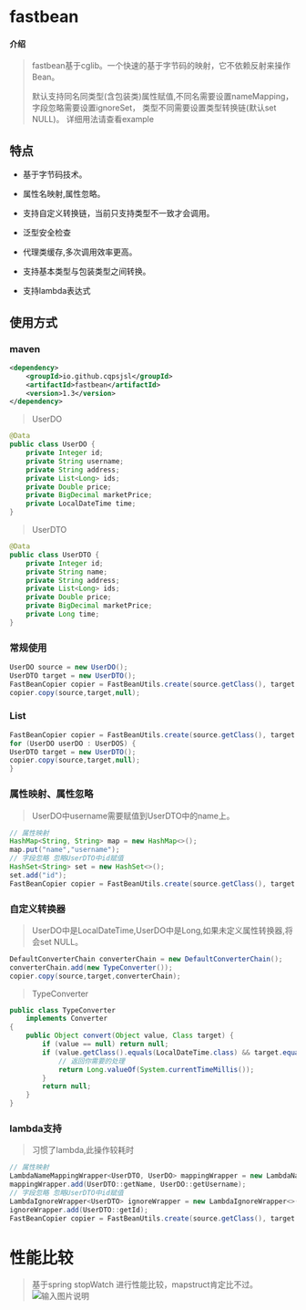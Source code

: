 # fastbean

#### 介绍
> fastbean基于cglib。一个快速的基于字节码的映射，它不依赖反射来操作Bean。
> 
> 默认支持同名同类型(含包装类)属性赋值,不同名需要设置nameMapping，字段忽略需要设置ignoreSet，
> 类型不同需要设置类型转换链(默认set NULL)。
> 详细用法请查看example
## 特点
- 基于字节码技术。
- 属性名映射,属性忽略。

- 支持自定义转换链，当前只支持类型不一致才会调用。
- 泛型安全检查  
- 代理类缓存,多次调用效率更高。
- 支持基本类型与包装类型之间转换。
- 支持lambda表达式
## 使用方式
### maven
```xml
<dependency>
    <groupId>io.github.cqpsjsl</groupId>
    <artifactId>fastbean</artifactId>
    <version>1.3</version>
</dependency>

```
> UserDO

```java
@Data
public class UserDO {
    private Integer id;
    private String username;
    private String address;
    private List<Long> ids;
    private Double price;
    private BigDecimal marketPrice;
    private LocalDateTime time;
}
```
> UserDTO

```java
@Data
public class UserDTO {
    private Integer id;
    private String name;
    private String address;
    private List<Long> ids;
    private Double price;
    private BigDecimal marketPrice;
    private Long time;
}
```
 ### 常规使用
 ```java
UserDO source = new UserDO();
UserDTO target = new UserDTO();
FastBeanCopier copier = FastBeanUtils.create(source.getClass(), target.getClass());
copier.copy(source,target,null);
```
### List
```java
FastBeanCopier copier = FastBeanUtils.create(source.getClass(), target.getClass()); // 此步耗时,不建议放到循环
for (UserDO userDO : UserDOS) {
UserDTO target = new UserDTO();
copier.copy(source,target,null);
}
```
### 属性映射、属性忽略
> UserDO中username需要赋值到UserDTO中的name上。
```java
// 属性映射
HashMap<String, String> map = new HashMap<>();
map.put("name","username");
// 字段忽略 忽略UserDTO中id赋值
HashSet<String> set = new HashSet<>();
set.add("id");
FastBeanCopier copier = FastBeanUtils.create(source.getClass(), target.getClass(), map, set); 

```
### 自定义转换器
> UserDO中是LocalDateTime,UserDO中是Long,如果未定义属性转换器,将会set NULL。

```java
DefaultConverterChain converterChain = new DefaultConverterChain();
converterChain.add(new TypeConverter());
copier.copy(source,target,converterChain);

```
> TypeConverter

```java
public class TypeConverter
    implements Converter
{
    public Object convert(Object value, Class target) {
        if (value == null) return null; 
        if (value.getClass().equals(LocalDateTime.class) && target.equals(Long.class)) {
            // 返回你需要的处理
            return Long.valueOf(System.currentTimeMillis());
        }
        return null;
    }
}
```
### lambda支持
> 习惯了lambda,此操作较耗时
```java
// 属性映射
LambdaNameMappingWrapper<UserDTO, UserDO> mappingWrapper = new LambdaNameMappingWrapper<>();
mappingWrapper.add(UserDTO::getName, UserDO::getUsername);
// 字段忽略 忽略UserDTO中id赋值
LambdaIgnoreWrapper<UserDTO> ignoreWrapper = new LambdaIgnoreWrapper<>();
ignoreWrapper.add(UserDTO::getId);
FastBeanCopier copier = FastBeanUtils.create(source.getClass(), target.getClass(), mappingWrapper, ignoreWrapper);
```
# 性能比较
> 基于spring stopWatch 进行性能比较，mapstruct肯定比不过。
![输入图片说明](https://images.gitee.com/uploads/images/2021/1212/235044_f4dd9d77_7650717.png "屏幕截图.png")
